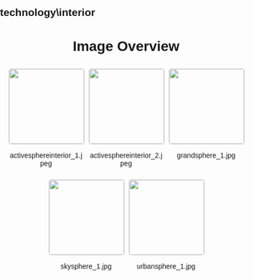 ## technology\interior
<style>
    body {
        font-family: Arial, sans-serif;
        margin: 0;
        padding: 0;
    }
    .image-gallery {
        display: flex;
        flex-wrap: wrap;
        gap: 10px;
        justify-content: center;
        padding: 10px;
    }
    .image-gallery img {
        width: 150px;
        height: auto;
        border: 1px solid #ddd;
        border-radius: 5px;
    }
    .image-gallery div {
        flex: 1 1 calc(33.333% - 20px); /* Three images per row on large screens */
        max-width: 150px;
        text-align: center;
    }
    @media (max-width: 768px) {
        .image-gallery div {
            flex: 1 1 calc(50% - 20px); /* Two images per row on medium screens */
        }
    }
    @media (max-width: 480px) {
        .image-gallery div {
            flex: 1 1 100%; /* One image per row on small screens */
        }
    }
</style>
<h1 style ="text-align: center;"> Image Overview </h1> <div class="image-gallery">
<div>
<img src="https://media.evkx.net/multimedia/technology/interior/activesphereinterior_1_st.jpeg">
<p>activesphereinterior_1.jpeg</p>
</div>
<div>
<img src="https://media.evkx.net/multimedia/technology/interior/activesphereinterior_2_st.jpeg">
<p>activesphereinterior_2.jpeg</p>
</div>
<div>
<img src="https://media.evkx.net/multimedia/technology/interior/grandsphere_1_st.jpg">
<p>grandsphere_1.jpg</p>
</div>
<div>
<img src="https://media.evkx.net/multimedia/technology/interior/skysphere_1_st.jpg">
<p>skysphere_1.jpg</p>
</div>
<div>
<img src="https://media.evkx.net/multimedia/technology/interior/urbansphere_1_st.jpg">
<p>urbansphere_1.jpg</p>
</div>
</div>
